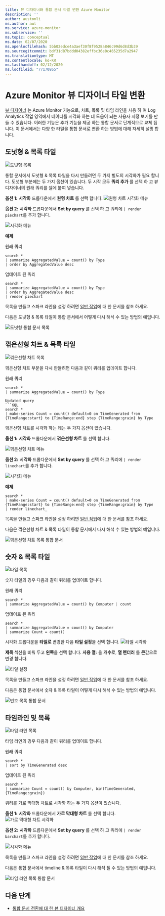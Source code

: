 ```yaml
---
title: 뷰 디자이너와 통합 문서 타일 변환 Azure Monitor
description: ''
author: austonli
ms.author: aul
ms.service: azure-monitor
ms.subservice: ''
ms.topic: conceptual
ms.date: 02/07/2020
ms.openlocfilehash: 5bb02edce4a3aef30f8f9528a846c99d6d8d3b39
ms.sourcegitcommit: bdf31d87bddd04382effbc36e0c465235d7a2947
ms.translationtype: MT
ms.contentlocale: ko-KR
ms.lasthandoff: 02/12/2020
ms.locfileid: "77170865"
---
```

# <a name="azure-monitor-view-designer-tile-conversions"></a>Azure Monitor 뷰 디자이너 타일 변환
[뷰 디자이너](view-designer.md) 는 Azure Monitor 기능으로, 차트, 목록 및 타임 라인을 사용 하 여 Log Analytics 작업 영역에서 데이터를 시각화 하는 데 도움이 되는 사용자 지정 보기를 만들 수 있습니다. 이러한 기능은 추가 기능을 제공 하는 통합 문서로 단계적으로 교체 됩니다. 이 문서에서는 다양 한 타일을 통합 문서로 변환 하는 방법에 대해 자세히 설명 합니다.

## <a name="donut--list-tile"></a>도넛형 & 목록 타일

![도넛형 목록](media/view-designer-conversion-tiles/donut-list.png)

통합 문서에서 도넛형 & 목록 타일을 다시 만들려면 두 가지 별도의 시각화가 필요 합니다. 도넛형 부분에는 두 가지 옵션이 있습니다.
두 시작 모두 **쿼리 추가** 를 선택 하 고 뷰 디자이너의 원래 쿼리를 셀에 붙여 넣습니다.

**옵션 1:** **시각화** 드롭다운에서 **원형 차트** 를 선택 합니다. ![원형 차트 시각화 메뉴](media/view-designer-conversion-tiles/pie-chart.png)

**옵션 2:** **시각화** 드롭다운에서 **Set by query** 를 선택 하 고 쿼리에 `| render piechart`를 추가 합니다.

 ![시각화 메뉴](media/view-designer-conversion-tiles/set-by-query.png)

**예제**

원래 쿼리
```KQL
search * 
| summarize AggregatedValue = count() by Type 
| order by AggregatedValue desc
```

업데이트 된 쿼리
```KQL
search * 
| summarize AggregatedValue = count() by Type 
| order by AggregatedValue desc 
| render piechart
```

목록을 만들고 스파크 라인을 설정 하려면 [일반 작업](view-designer-conversion-tasks.md)에 대 한 문서를 참조 하세요.

다음은 도넛형 & 목록 타일이 통합 문서에서 어떻게 다시 해석 수 있는 방법의 예입니다.

![도넛형 통합 문서 목록](media/view-designer-conversion-tiles/donut-workbooks.png)

## <a name="line-chart--list-tile"></a>꺾은선형 차트 & 목록 타일
![꺾은선형 차트 목록](media/view-designer-conversion-tiles/line-list.png) 

꺾은선형 차트 부분을 다시 만들려면 다음과 같이 쿼리를 업데이트 합니다.

원래 쿼리
```KQL
search * 
| summarize AggregatedValue = count() by Type

Updated query
```KQL
search * 
| make-series Count = count() default=0 on TimeGenerated from {TimeRange:start} to {TimeRange:end} step {TimeRange:grain} by Type
```

꺾은선형 차트를 시각화 하는 데는 두 가지 옵션이 있습니다.

**옵션 1:** **시각화** 드롭다운에서 **꺾은선형 차트** 를 선택 합니다.
 
 ![꺾은선형 차트 메뉴](media/view-designer-conversion-tiles/line-visualization.png)

**옵션 2:** **시각화** 드롭다운에서 **Set by query** 를 선택 하 고 쿼리에 `| render linechart`를 추가 합니다.

 ![시각화 메뉴](media/view-designer-conversion-tiles/set-by-query.png)

**예제**

```KQL
search * 
| make-series Count = count() default=0 on TimeGenerated from {TimeRange:start} to {TimeRange:end} step {TimeRange:grain} by Type 
| render linechart_
```

목록을 만들고 스파크 라인을 설정 하려면 [일반 작업](view-designer-conversion-tasks.md)에 대 한 문서를 참조 하세요.

다음은 꺾은선형 차트 & 목록 타일이 통합 문서에서 다시 해석 수 있는 방법의 예입니다.

![꺾은선형 차트 목록 통합 문서](media/view-designer-conversion-tiles/line-workbooks.png)

## <a name="number--list-tile"></a>숫자 & 목록 타일

 ![타일 목록](media/view-designer-conversion-tiles/tile-list-example.png)

숫자 타일의 경우 다음과 같이 쿼리를 업데이트 합니다.

원래 쿼리
```KQL
search * 
| summarize AggregatedValue = count() by Computer | count
```

업데이트 된 쿼리
```KQL
search *
| summarize AggregatedValue = count() by Computer 
| summarize Count = count()
```

시각화 드롭다운을 **타일로** 변경한 다음 **타일 설정**을 선택 합니다.
 ![타일 시각화](media/view-designer-conversion-tiles/tile-visualization.png)

**제목** 섹션을 비워 두고 **왼쪽**을 선택 합니다. **사용 열:** 을 **개수**로, **열 렌더러** 를 **큰**값으로 변경 합니다.

![타일 설정](media/view-designer-conversion-tiles/tile-settings.png)

 
목록을 만들고 스파크 라인을 설정 하려면 [일반 작업](view-designer-conversion-tasks.md)에 대 한 문서를 참조 하세요.

다음은 통합 문서에서 숫자 & 목록 타일이 어떻게 다시 해석 수 있는 방법의 예입니다.

![번호 목록 통합 문서](media/view-designer-conversion-tiles/number-workbooks.png)

## <a name="timeline--list"></a>타임라인 및 목록

 ![타임 라인 목록](media/view-designer-conversion-tiles/time-list.png)

타임 라인의 경우 다음과 같이 쿼리를 업데이트 합니다.

원래 쿼리
```KQL
search * 
| sort by TimeGenerated desc
```

업데이트 된 쿼리
```KQL
search * 
| summarize Count = count() by Computer, bin(TimeGenerated,{TimeRange:grain})
```

쿼리를 가로 막대형 차트로 시각화 하는 두 가지 옵션이 있습니다.

**옵션 1:** **시각화** 드롭다운에서 **가로 막대형 차트** 를 선택 합니다. ![가로 막대형 차트 시각화](media/view-designer-conversion-tiles/bar-visualization.png)
 
**옵션 2:** **시각화** 드롭다운에서 **Set by query** 를 선택 하 고 쿼리에 `| render barchart`를 추가 합니다.

 ![시각화 메뉴](media/view-designer-conversion-tiles/set-by-query.png)

 
목록을 만들고 스파크 라인을 설정 하려면 [일반 작업](view-designer-conversion-tasks.md)에 대 한 문서를 참조 하세요.

다음은 통합 문서에서 timeline & 목록 타일이 다시 해석 될 수 있는 방법의 예입니다.

![타임 라인 목록 통합 문서](media/view-designer-conversion-tiles/time-workbooks.png)

## <a name="next-steps"></a>다음 단계

- [통합 문서 전환에 대 한 뷰 디자이너 개요](view-designer-conversion-overview.md)
